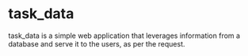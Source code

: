 # task_data
task_data is a simple web application that leverages information from a database and serve it to the users, as per the request.
